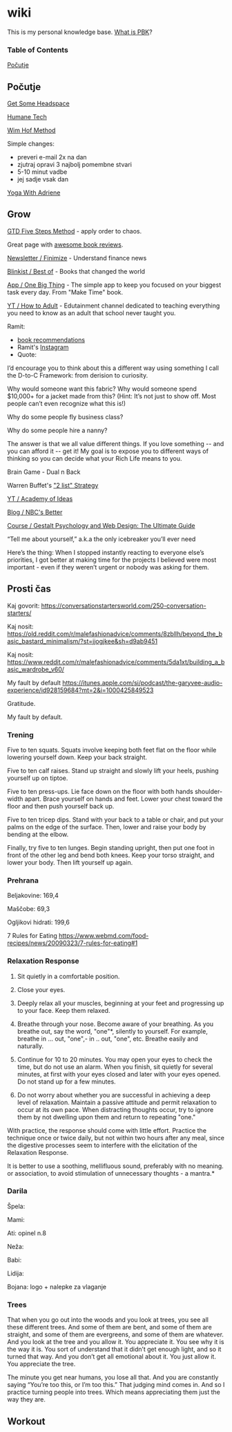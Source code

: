 # wiki

This is my personal knowledge base. [What is PBK](https://en.wikipedia.org/wiki/Personal_knowledge_base)?

### Table of Contents

[Počutje](##Počutje)

## Počutje


[Get Some Headspace](https://medium.com/time-dorks/my-year-of-headspace-i-meditated-for-400-days-and-all-i-got-was-this-lousy-sense-of-clarity-and-9b0bc69c9fd8) 

[Humane Tech](http://humanetech.com) 

[Wim Hof Method](https://www.wimhofmethod.com/fundamentals-video-course-introduction) 

Simple changes:

* preveri e-mail 2x na dan
* zjutraj opravi 3 najbolj pomembne stvari
* 5-10 minut vadbe
* jej sadje vsak dan


[Yoga With Adriene](https://www.youtube.com/user/yogawithadriene/playlists) 

## Grow
 
 
[GTD Five Steps Method](https://gettingthingsdone.com/five-steps/) - apply order to chaos.

Great page with [awesome book reviews](https://sivers.org/book).

[Newsletter / Finimize](https://www.finimize.com/wp/) - Understand finance news

[Blinkist / Best of](https://www.blinkist.com/user-lists/books-that-changed-the-world-by-blinkist) - Books that changed the world

[App / One Big Thing](http://www.onebigthing.co/
) - The simple app to keep you focused on your biggest task every day. From "Make Time" book.

[YT / How to Adult](https://www.youtube.com/user/learnhowtoadult/videos) - Edutainment channel dedicated to teaching everything you need to know as an adult that school never taught you.

Ramit:

* [book recommendations](https://www.iwillteachyoutoberich.com/blog/here-are-50-books-i-recommend/)
* Ramit's [Instagram](https://www.instagram.com/ramit/)
* Quote:

I’d encourage you to think about this a different way using something I call the D-to-C Framework: from derision to curiosity.

Why would someone want this fabric? Why would someone spend $10,000+ for a jacket made from this? (Hint: It’s not just to show off. Most people can’t even recognize what this is!)

Why do some people fly business class?

Why do some people hire a nanny?

The answer is that we all value different things. If you love something -- and you can afford it -- get it! My goal is to expose you to different ways of thinking so you can decide what your Rich Life means to you.

Brain Game - Dual n Back

Warren Buffet's ["2 list" Strategy](https://jamesclear.com/buffett-focus)  

[YT / Academy of Ideas](https://www.youtube.com/user/academyofideas/videos)

[Blog / NBC's Better](https://www.nbcnews.com/better)

[Course / Gestalt Psychology and Web Design: The Ultimate Guide](https://www.interaction-design.org/courses/gestalt-psychology-and-web-design-the-ultimate-guide)


“Tell me about yourself,” 
a.k.a the only icebreaker 
you’ll ever need

Here’s the thing: When I stopped instantly reacting to everyone else’s priorities, I got better at making time for the projects I believed were most important - even if they weren’t urgent or nobody was asking for them. 

## Prosti čas

Kaj govorit: https://conversationstartersworld.com/250-conversation-starters/

Kaj nosit: https://old.reddit.com/r/malefashionadvice/comments/8zbllh/beyond_the_basic_bastard_minimalism/?st=jjogjkee&sh=d9ab9451

Kaj nosit: https://www.reddit.com/r/malefashionadvice/comments/5da1xt/building_a_basic_wardrobe_v60/

My fault by default
https://itunes.apple.com/si/podcast/the-garyvee-audio-experience/id928159684?mt=2&i=1000425849523

Gratitude. 

My fault by default. 

### Trening

Five to ten squats. Squats involve keeping both feet flat on the floor while lowering yourself down. Keep your back straight.

Five to ten calf raises. Stand up straight and slowly lift your heels, pushing yourself up on tiptoe.

Five to ten press-ups. Lie face down on the floor with both hands shoulder-width apart. Brace yourself on hands and feet. Lower your chest toward the floor and then push yourself back up.

Five to ten tricep dips. Stand with your back to a table or chair, and put your palms on the edge of the surface. Then, lower and raise your body by bending at the elbow.

Finally, try five to ten lunges. Begin standing upright, then put one foot in front of the other leg and bend both knees. Keep your torso straight, and lower your body. Then lift yourself up again.

### Prehrana

Beljakovine: 169,4

Maščobe: 69,3

Ogljikovi hidrati: 199,6

7 Rules for Eating
https://www.webmd.com/food-recipes/news/20090323/7-rules-for-eating#1


### Relaxation Response

1.   Sit quietly in a comfortable position.


2.  Close your eyes.


3. Deeply relax all your muscles, 
beginning at your feet and progressing up to your face. 
Keep them relaxed.


4.  Breathe through your nose. 
Become aware of your breathing. 
As you breathe out, say the word, "one"*, 
silently to yourself. For example, 
breathe in ... out, "one",- in .. out, "one", etc. 
Breathe easily and naturally.


5.  Continue for 10 to 20 minutes. 
You may open your eyes to check the time, but do not use an alarm. 
When you finish, sit quietly for several minutes, 
at first with your eyes closed and later with your eyes opened. 
Do not stand up for a few minutes.


6.  Do not worry about whether you are successful 
in achieving a deep level of relaxation. 
Maintain a passive attitude and permit relaxation to occur at its own pace. 
When distracting thoughts occur, 
try to ignore them by not dwelling upon them 
and return to repeating "one."


With practice, the response should come with little effort. 
Practice the technique once or twice daily, 
but not within two hours after any meal, 
since the digestive processes seem to interfere with 
the elicitation of the Relaxation Response.


It is better to use a soothing, mellifluous sound, preferably with no meaning.
or association, to avoid stimulation of unnecessary thoughts - a mantra.*

### Darila

Špela:

Mami:

Ati: opinel n.8

Neža:

Babi:

Lidija:

Bojana: logo + nalepke za vlaganje

### Trees

That when you go out into the woods and you look at trees, you see all these different trees. And some of them are bent, and some of them are straight, and some of them are evergreens, and some of them are whatever. And you look at the tree and you allow it. You appreciate it. You see why it is the way it is. You sort of understand that it didn’t get enough light, and so it turned that way. And you don’t get all emotional about it. You just allow it. You appreciate the tree.

The minute you get near humans, you lose all that. And you are constantly saying “You’re too this, or I’m too this.” That judging mind comes in. And so I practice turning people into trees. Which means appreciating them just the way they are. 

## Workout

